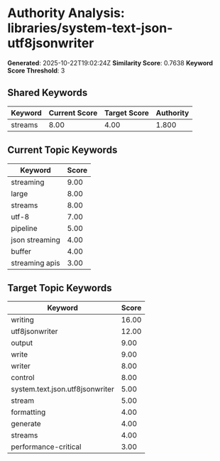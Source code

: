 # Authority Analysis: libraries/system-text-json-utf8jsonwriter

**Generated**: 2025-10-22T19:02:24Z
**Similarity Score**: 0.7638
**Keyword Score Threshold**: 3

## Shared Keywords

| Keyword | Current Score | Target Score | Authority |
|---------|---------------|--------------|-----------|
| streams | 8.00 | 4.00 | 1.800 |

## Current Topic Keywords

| Keyword | Score |
|---------|-------|
| streaming | 9.00 |
| large | 8.00 |
| streams | 8.00 |
| utf-8 | 7.00 |
| pipeline | 5.00 |
| json streaming | 4.00 |
| buffer | 4.00 |
| streaming apis | 3.00 |

## Target Topic Keywords

| Keyword | Score |
|---------|-------|
| writing | 16.00 |
| utf8jsonwriter | 12.00 |
| output | 9.00 |
| write | 9.00 |
| writer | 8.00 |
| control | 8.00 |
| system.text.json.utf8jsonwriter | 5.00 |
| stream | 5.00 |
| formatting | 4.00 |
| generate | 4.00 |
| streams | 4.00 |
| performance-critical | 3.00 |

